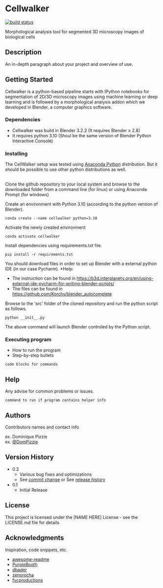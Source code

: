 # Cellwalker
<a href="https://circleci.com/gh/badges/shields/tree/master">
        <img src="https://img.shields.io/circleci/project/github/badges/shields/master" alt="build status"></a>

</p>
Morphological analysis tool for segmented 3D microscopy images of biological cells

## Description

An in-depth paragraph about your project and overview of use.

## Getting Started
Cellwalker is a python-based pipeline starts with IPython notebooks for segmentation of 2D/3D microscopy images using machine learning or deep learning and is followed by a morphological analysis addon which we developed in Blender, a computer graphics software.

### Dependencies

* Cellwalker was build in Blender 3.2.2 (It requires Blender ≥ 2.8)
* It requires python 3.10 (Shoul be the same version of Blender Python Interactive Console)

### Installing

The CellWalker setup was tested using <a href="https://www.anaconda.com/" target="_blank">Anaconda Python</a> distribution. But it should be possible to use other python distributions as well.<br><br>

Clone the github repository to your local system and browse to the downloaded folder from a command line (for linux) or using Anaconda Prompt (for windows)

Create an environment with Python 3.10 (according to the python version of Blender).
```
conda create --name cellwalker python=3.10
```

Activate the newly created environment
```
conda activate cellwalker
```

Install dependencies using requirements.txt file.
```
pip install -r requirements.txt
```

You should download files in order to set up Blender with a external python IDE (in our case Pycharm). 
*Help:
* The instruction can be found in https://b3d.interplanety.org/en/using-external-ide-pycharm-for-writing-blender-scripts/
* The files can be found in https://github.com/Korchy/blender_autocomplete

Browse to the 'src' folder of the cloned repository and run the python script as follows.
```
python __init__.py
```
The above command will launch Blender controled by the Python script.


### Executing program

* How to run the program
* Step-by-step bullets
```
code blocks for commands
```

## Help

Any advise for common problems or issues.
```
command to run if program contains helper info
```

## Authors

Contributors names and contact info

ex. Dominique Pizzie  
ex. [@DomPizzie](https://twitter.com/dompizzie)

## Version History

* 0.2
    * Various bug fixes and optimizations
    * See [commit change]() or See [release history]()
* 0.1
    * Initial Release

## License

This project is licensed under the [NAME HERE] License - see the LICENSE.md file for details

## Acknowledgments

Inspiration, code snippets, etc.
* [awesome-readme](https://github.com/matiassingers/awesome-readme)
* [PurpleBooth](https://gist.github.com/PurpleBooth/109311bb0361f32d87a2)
* [dbader](https://github.com/dbader/readme-template)
* [zenorocha](https://gist.github.com/zenorocha/4526327)
* [fvcproductions](https://gist.github.com/fvcproductions/1bfc2d4aecb01a834b46)
